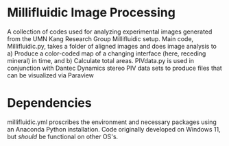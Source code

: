 # Millifluidic Image Processing
A collection of codes used for analyzing experimental images generated from the UMN Kang Research Group Millifluidic setup. Main code, Millifluidic.py, takes a folder of aligned images and does image analysis to a) Produce a color-coded map of a changing interface (here, receding mineral) in time, and b) Calculate total areas. PIVdata.py is used in conjunction with Dantec Dynamics stereo PIV data sets to produce files that can be visualized via Paraview

# Dependencies
millifluidic.yml proscribes the environment and necessary packages using an Anaconda Python installation. Code originally developed on Windows 11, but *should* be functional on other OS's.
